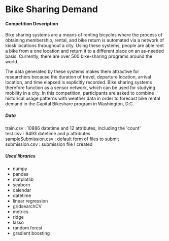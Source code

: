 # Bike Sharing Demand

#### Competition Description
Bike sharing systems are a means of renting bicycles where the process of obtaining membership, rental, and bike return is automated via a network of kiosk locations throughout a city. Using these systems, people are able rent a bike from a one location and return it to a different place on an as-needed basis. Currently, there are over 500 bike-sharing programs around the world.

The data generated by these systems makes them attractive for researchers because the duration of travel, departure location, arrival location, and time elapsed is explicitly recorded. Bike sharing systems therefore function as a sensor network, which can be used for studying mobility in a city. In this competition, participants are asked to combine historical usage patterns with weather data in order to forecast bike rental demand in the Capital Bikeshare program in Washington, D.C.

##### Data
train.csv : 10886 datetime and 12 attributes,  including the 'count'<br>
test.csv : 6493 datetime and p attributes<br>
sampleSubmission.csv : default form of files to submit<br>
submission.csv : submission file I created<br> 

##### Used libraries
- numpy
- pandas
- matplotlib
- seaborn
- calendar
- datetime
- linear regression
- gridsearchCV
- metrics
- ridge
- lasso
- random forest
- gradient boosting